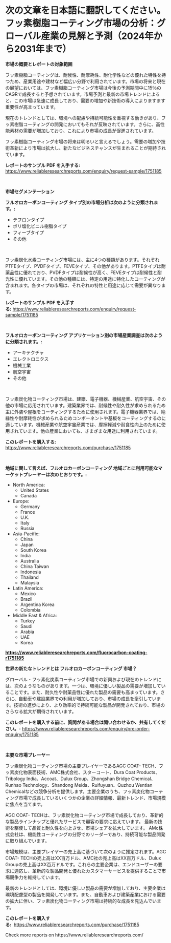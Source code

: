 <p><h1>次の文章を日本語に翻訳してください。フッ素樹脂コーティング市場の分析：グローバル産業の見解と予測（2024年から2031年まで）</h1></p><p><strong>市場の概要とレポートの対象範囲</strong></p>
<p><p>フッ素樹脂コーティングは、耐候性、耐摩耗性、耐化学性などの優れた特性を持つため、産業用途や建材など幅広い分野で利用されています。市場の将来と現在の展望においては、フッ素樹脂コーティング市場は今後の予測期間中に15％のCAGRで成長すると予想されています。市場予測と最新の市場トレンドによると、この市場は急速に成長しており、需要の増加や新技術の導入によりますます重要性が高まっています。</p><p>現在のトレンドとしては、環境への配慮や持続可能性を重視する動きがあり、フッ素樹脂コーティングの開発においてもそれが反映されています。さらに、高性能素材の需要が増加しており、これにより市場の成長が促進されています。</p><p>フッ素樹脂コーティング市場の将来は明るいと言えるでしょう。需要の増加や技術革新により市場は拡大し、新たなビジネスチャンスが生まれることが期待されています。</p></p>
<p><strong>レポートのサンプル PDF を入手する:</strong> <a href="https://www.reliableresearchreports.com/enquiry/request-sample/1751185">https://www.reliableresearchreports.com/enquiry/request-sample/1751185</a></p>
<p>&nbsp;</p>
<p><strong>市場セグメンテーション</strong></p>
<p><strong>フルオロカーボンコーティング タイプ別の市場分析は次のように分類されます。:</strong></p>
<p><ul><li>テフロンタイプ</li><li>ポリ塩化ビニル樹脂タイプ</li><li>フィーブタイプ</li><li>その他</li></ul></p>
<p>&nbsp;</p>
<p><p>フッ素炭化水素コーティング市場には、主に4つの種類があります。それぞれPTFEタイプ、PVDFタイプ、FEVEタイプ、その他があります。PTFEタイプは耐薬品性に優れており、PVDFタイプは耐候性が高く、FEVEタイプは耐候性と耐光性に優れています。その他の種類には、特定の用途に特化したコーティングが含まれます。各タイプの市場は、それぞれの特性と用途に応じて需要が異なります。</p></p>
<p><strong>レポートのサンプル PDF を入手する:</strong>&nbsp;<a href="https://www.reliableresearchreports.com/enquiry/request-sample/1751185">https://www.reliableresearchreports.com/enquiry/request-sample/1751185</a></p>
<p>&nbsp;</p>
<p><strong> フルオロカーボンコーティング アプリケーション別の市場産業調査は次のように分類されます。:</strong></p>
<p><ul><li>アーキテクチャ</li><li>エレクトロニクス</li><li>機械工業</li><li>航空宇宙</li><li>その他</li></ul></p>
<p>&nbsp;</p>
<p><p>フッ素炭化物コーティング市場は、建築、電子機器、機械産業、航空宇宙、その他の市場に応用されています。建築業界では、耐候性や耐久性が求められるため主に外装や屋根をコーティングするために使用されます。電子機器業界では、絶縁性や耐摩耗性が求められるためコンポーネントや基板をコーティングするのに適しています。機械産業や航空宇宙産業では、摩擦軽減や耐食性向上のために使用されています。他の産業においても、さまざまな用途に利用されています。</p></p>
<p><strong>このレポートを購入する:</strong>&nbsp; <a href="https://www.reliableresearchreports.com/purchase/1751185">https://www.reliableresearchreports.com/purchase/1751185</a></p>
<p>&nbsp;</p>
<p><strong>地域に関して言えば、フルオロカーボンコーティング 地域ごとに利用可能なマーケットプレーヤーは次のとおりです。:</strong></p>
<p><ul>
    <li>
        North America:
        <ul>
            <li>United States</li>
            <li>Canada</li>
        </ul>
    </li>
    <li>
        Europe:
        <ul>
            <li>Germany</li>
            <li>France</li>
            <li>U.K.</li>
            <li>Italy</li>
            <li>Russia</li>
        </ul>
    </li>
    <li>
        Asia-Pacific:
        <ul>
            <li>China</li>
            <li>Japan</li>
            <li>South Korea</li>
            <li>India</li>
            <li>Australia</li>
            <li>China Taiwan</li>
            <li>Indonesia</li>
            <li>Thailand</li>
            <li>Malaysia</li>
        </ul>
    </li>
    <li>
        Latin America:
        <ul>
            <li>Mexico</li>
            <li>Brazil</li>
            <li>Argentina Korea</li>
            <li>Colombia</li>
        </ul>
    </li>
    <li>
        Middle East & Africa:
        <ul>
            <li>Turkey</li>
            <li>Saudi</li>
            <li>Arabia</li>
            <li>UAE</li>
            <li>Korea</li>
        </ul>
    </li>
    </ul></p>
<p><strong><a href="https://www.reliableresearchreports.com/fluorocarbon-coating-r1751185">https://www.reliableresearchreports.com/fluorocarbon-coating-r1751185</a></strong>&nbsp;</p>
<p><strong>世界の新たなトレンドとは フルオロカーボンコーティング 市場？</strong></p>
<p><p>グローバル・フッ素化炭素コーティング市場での新興および現在のトレンドには、次のようなものがあります。一つは、環境に優しい製品の需要が増加していることです。また、耐久性や耐薬品性に優れた製品の需要も高まっています。さらに、自動車や建設業界での利用が増加しており、市場の成長を牽引しています。技術の進歩により、より効率的で持続可能な製品が開発されており、市場のさらなる拡大が期待されています。</p></p>
<p><strong>このレポートを購入する前に、質問がある場合は問い合わせるか、共有してください。</strong>- <a href="https://www.reliableresearchreports.com/enquiry/pre-order-enquiry/1751185">https://www.reliableresearchreports.com/enquiry/pre-order-enquiry/1751185</a></p>
<p>&nbsp;</p>
<p><strong>主要な市場プレーヤー</strong></p>
<p><p>フッ素炭化物コーティング市場の主要プレイヤーであるAGC COAT- TECH、フッ素炭化物表面技術、AMC株式会社、スターコート、Dura Coat Products、Tribology India、Accoat、Dulux Group、Zhongshan Bridge Chemical、Runhao Technology、Shandong Meida、Ruifuyuan、Quzhou Wentian Chemicalなどの競争分析を提供します。主要企業のうち、フッ素炭化物コーティング市場で成長しているいくつかの企業の詳細情報、最新トレンド、市場規模に焦点を当てます。</p><p>AGC COAT- TECHは、フッ素炭化物コーティング市場で成長しており、革新的な製品ラインナップと優れたサービスで顧客の要求に応えています。 最新の技術を駆使して品質と耐久性を向上させ、市場シェアを拡大しています。 AMc株式会社は、機能性コーティングの分野でのリーダーであり、持続可能な製品開発に取り組んでいます。</p><p>市場規模は、主要プレイヤーの売上高に基づいて次のように推定されます。AGC COAT- TECHの売上高はXX百万ドル、AMC社の売上高はXX百万ドル、Dulux Groupの売上高はXX百万ドルです。これらの主要企業は、エンドユーザーの要求に適応し、革新的な製品開発と優れたカスタマーサービスを提供することで市場競争力を維持しています。</p><p>最新のトレンドとしては、環境に優しい製品の需要が増加しており、主要企業は環境配慮型の製品を開発しています。また、自動車および建築産業における需要の拡大に伴い、フッ素炭化物コーティング市場は持続的な成長を見込んでいます。</p></p>
<p><strong>このレポートを購入する:</strong>&nbsp;&nbsp;<a href="https://www.reliableresearchreports.com/purchase/1751185">https://www.reliableresearchreports.com/purchase/1751185</a></p>
<p>Check more reports on https://www.reliableresearchreports.com/</p>